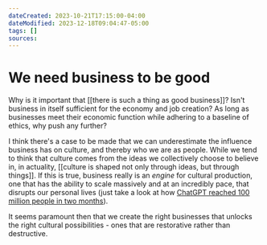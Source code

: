 ```yaml
---
dateCreated: 2023-10-21T17:15:00-04:00
dateModified: 2023-12-18T09:04:47-05:00
tags: []
sources: 
---
```

# We need business to be good

Why is it important that [[there is such a thing as good business]]? Isn't business in itself sufficient for the economy and job creation? As long as businesses meet their economic function while adhering to a baseline of ethics, why push any further?

I think there's a case to be made that we can underestimate the influence business has on culture, and thereby who we are as people. While we tend to think that culture comes from the ideas we collectively choose to believe in, in actuality, [[culture is shaped not only through ideas, but through things]]. If this is true, business really is an *engine* for cultural production, one that has the ability to scale massively and at an incredibly pace, that disrupts our personal lives (just take a look at how [ChatGPT reached 100 million people in two months](https://arstechnica.com/information-technology/2023/02/chatgpt-sets-record-for-fastest-growing-user-base-in-history-report-says/)). 

It seems paramount then that we create the right businesses that unlocks the right cultural possibilities - ones that are restorative rather than destructive. 
